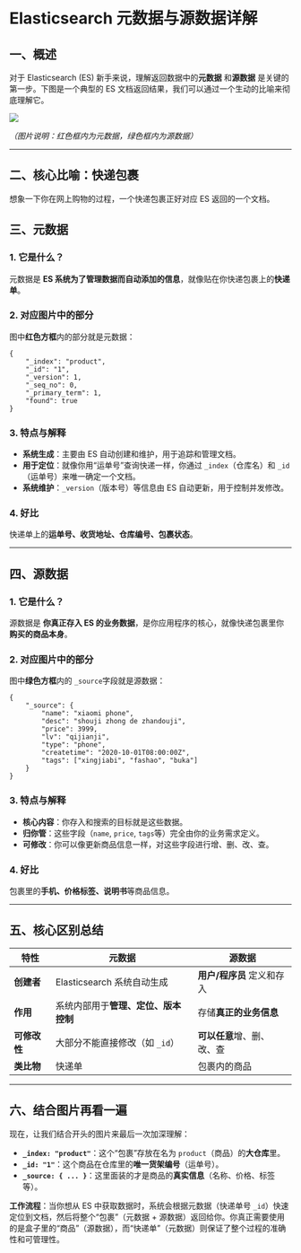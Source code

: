 # Elasticsearch 元数据与源数据详解

## 一、概述

对于 Elasticsearch (ES) 新手来说，理解返回数据中的**元数据** 和**源数据** 是关键的第一步。下图是一个典型的 ES 文档返回结果，我们可以通过一个生动的比喻来彻底理解它。

![](https://shuyixiao.oss-cn-hangzhou.aliyuncs.com/image-20251007154732516.png)

*（图片说明：红色框内为元数据，绿色框内为源数据）*

------

## 二、核心比喻：快递包裹

想象一下你在网上购物的过程，一个快递包裹正好对应 ES 返回的一个文档。

## 三、元数据

### 1. 它是什么？

元数据是 **ES 系统为了管理数据而自动添加的信息**，就像贴在你快递包裹上的**快递单**。

### 2. 对应图片中的部分

图中**红色方框**内的部分就是元数据：

```
{
    "_index": "product",
    "_id": "1",
    "_version": 1,
    "_seq_no": 0,
    "_primary_term": 1,
    "found": true
}
```

### 3. 特点与解释

- **系统生成**：主要由 ES 自动创建和维护，用于追踪和管理文档。
- **用于定位**：就像你用“运单号”查询快递一样，你通过 `_index`（仓库名）和 `_id`（运单号）来唯一确定一个文档。
- **系统维护**：`_version`（版本号）等信息由 ES 自动更新，用于控制并发修改。

### 4. 好比

快递单上的**运单号、收货地址、仓库编号、包裹状态**。

------

## 四、源数据

### 1. 它是什么？

源数据是 **你真正存入 ES 的业务数据**，是你应用程序的核心，就像快递包裹里你**购买的商品本身**。

### 2. 对应图片中的部分

图中**绿色方框**内的 `_source`字段就是源数据：

```
{
    "_source": {
        "name": "xiaomi phone",
        "desc": "shouji zhong de zhandouji",
        "price": 3999,
        "lv": "qijianji",
        "type": "phone",
        "createtime": "2020-10-01T08:00:00Z",
        "tags": ["xingjiabi", "fashao", "buka"]
    }
}
```

### 3. 特点与解释

- **核心内容**：你存入和搜索的目标就是这些数据。
- **归你管**：这些字段（`name`, `price`, `tags`等）完全由你的业务需求定义。
- **可修改**：你可以像更新商品信息一样，对这些字段进行增、删、改、查。

### 4. 好比

包裹里的**手机、价格标签、说明书**等商品信息。

------

## 五、核心区别总结

| 特性         | 元数据                               | 源数据                     |
| ------------ | ------------------------------------ | -------------------------- |
| **创建者**   | Elasticsearch 系统自动生成           | **用户/程序员** 定义和存入 |
| **作用**     | 系统内部用于**管理、定位、版本控制** | 存储**真正的业务信息**     |
| **可修改性** | 大部分不能直接修改（如 `_id`）       | **可以任意**增、删、改、查 |
| **类比物**   | 快递单                               | 包裹内的商品               |

------

## 六、结合图片再看一遍

现在，让我们结合开头的图片来最后一次加深理解：

- **`_index: "product"`**：这个“包裹”存放在名为 `product`（商品）的**大仓库**里。
- **`_id: "1"`**：这个商品在仓库里的**唯一货架编号**（运单号）。
- **`_source: { ... }`**：这里面装的才是商品的**真实信息**（名称、价格、标签等）。

**工作流程**：当你想从 ES 中获取数据时，系统会根据元数据（快递单号 `_id`）快速定位到文档，然后将整个“包裹”（元数据 + 源数据）返回给你。你真正需要使用的是盒子里的“商品”（源数据），而“快递单”（元数据）则保证了整个过程的准确性和可管理性。